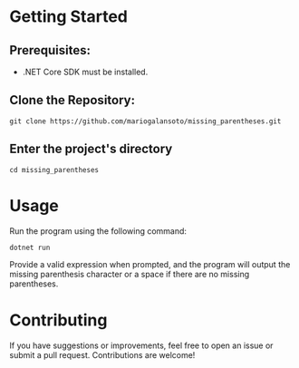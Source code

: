 # Getting Started

## Prerequisites:

* .NET Core SDK must be installed.

## Clone the Repository:

```git clone https://github.com/mariogalansoto/missing_parentheses.git```

## Enter the project's directory

```cd missing_parentheses```

# Usage

Run the program using the following command:

```dotnet run```

Provide a valid expression when prompted, and the program will output the missing parenthesis character or a space if there are no missing parentheses.

# Contributing

If you have suggestions or improvements, feel free to open an issue or submit a pull request. Contributions are welcome!